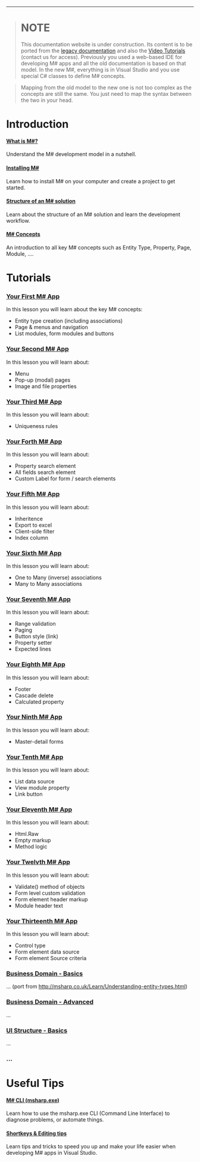***************************
> # NOTE
> This documentation website is under construction. Its content is to be ported from the [legacy documentation](http://msharp.co.uk/Learn/Understanding-MSharp.html) and also the [Video Tutorials](https://learndotnet.geeksltd.co.uk/User/My-learning.aspx?id=92f88779-5603-4756-98cf-a96d5e3dd4dc) (contact us for access). Previously you used a web-based IDE for developing M# apps and all the old documentation is based on that model. In the new M#, everything is in Visual Studio and you use special C# classes to define M# concepts.

> Mapping from the old model to the new one is not too complex as the concepts are still the same. You just need to map the syntax between the two in your head.

# Introduction

#### [What is M#?](Overview/README.md)
Understand the M# development model in a nutshell.

#### [Installing M#](Install/README.md)
Learn how to install M# on your computer and create a project to get started.

#### [Structure of an M# solution](Structure/README.md)
Learn about the structure of an M# solution and learn the development workflow.

#### [M# Concepts](Basics/Concepts.md)
An introduction to all key M# concepts such as Entity Type, Property, Page, Module, ....

# Tutorials

### [Your First M# App](Tutorials/1/README.md)
In this lesson you will learn about the key M# concepts:
- Entity type creation (including associations)
- Page & menus and navigation
- List modules, form modules and buttons

### [Your Second M# App](Tutorials/2/README.md)
In this lesson you will learn about: 
- Menu
- Pop-up (modal) pages 
- Image and file properties

### [Your Third M# App](Tutorials/3/README.md)
In this lesson you will learn about: 
- Uniqueness rules

### [Your Forth M# App](Tutorials/4/README.md)
In this lesson you will learn about: 
- Property search element
- All fields search element
- Custom Label for form / search elements

### [Your Fifth M# App](Tutorials/5/README.md)
In this lesson you will learn about: 
- Inheritence
- Export to excel
- Client-side filter
- Index column

### [Your Sixth M# App](Tutorials/6/README.md)
In this lesson you will learn about: 
- One to Many (inverse) associations
- Many to Many associations 

### [Your Seventh M# App](Tutorials/7/README.md)
In this lesson you will learn about: 
- Range validation
- Paging
- Button style (link) 
- Property setter
- Expected lines

### [Your Eighth M# App](Tutorials/8/README.md)
In this lesson you will learn about: 
- Footer
- Cascade delete
- Calculated property

### [Your Ninth M# App](Tutorials/9/README.md)
In this lesson you will learn about: 
- Master-detail forms

### [Your Tenth M# App](Tutorials/10/README.md)
In this lesson you will learn about: 
-  List data source
-  View module property
-  Link button 

### [Your Eleventh M# App](Tutorials/11/README.md)
In this lesson you will learn about: 
- Html.Raw
- Empty markup
- Method logic 

### [Your Twelvth M# App](Tutorials/12/README.md)
In this lesson you will learn about: 
- Validate() method of objects
- Form level custom validation
- Form element header markup
- Module header text

### [Your Thirteenth M# App](Tutorials/13/README.md)
In this lesson you will learn about: 
- Control type
- Form element data source
- Form element Source criteria

### [Business Domain - Basics](Domain/README.md)
... (port from http://msharp.co.uk/Learn/Understanding-entity-types.html)

### [Business Domain - Advanced](Domain/Advanced/README.md)
...

### [UI Structure - Basics](UI/README.md)
...

### ...




# Useful Tips

#### [M# CLI (msharp.exe)](Basics/CLI.md)
Learn how to use the msharp.exe CLI (Command Line Interface) to diagnose problems, or automate things.

#### [Shortkeys & Editing tips](Basics/Tips.md)
Learn tips and tricks to speed you up and make your life easier when developing M# apps in Visual Studio.
